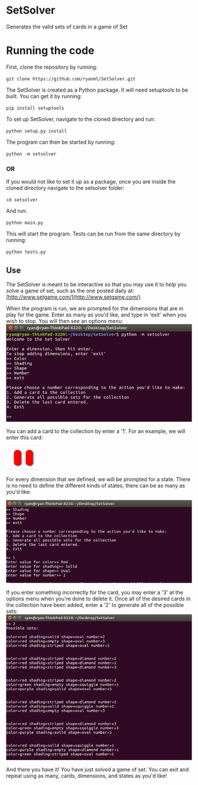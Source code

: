 # SetSolver
Generates the valid sets of cards in a game of Set

# Running the code
First, clone the repository by running:

`git clone https://github.com/ryanml/SetSolver.git`

The SetSolver is created as a Python package. It will need setuptools to be built. You can get it by running:

`pip install setuptools`

To set up SetSolver, navigate to the cloned directory and run:

`python setup.py install`

The program can then be started by running:

`python -m setsolver`

### OR
If you would not like to set it up as a package, once you are inside the cloned directory navigate to the setsolver folder:

`cd setsolver`

And run:

`python main.py`

This will start the program. Tests can be run from the same directory by running:

`python tests.py`

## Use
The SetSolver is meant to be interactive so that you may use it to *help* you solve a game of set, such as the one posted daily at: [http://www.setgame.com/](http://www.setgame.com/)

When the program is run, we are prompted for the dimensions that are in play for the game. Enter as many as you'd like, and type in 'exit' when you wish to stop. You will then see an options menu:
![options](https://github.com/ryanml/SetSolver/blob/master/assets/set_dim_options.png "options")

You can add a card to the collection by enter a '1'. For an example, we will enter this card:

![example](https://github.com/ryanml/SetSolver/blob/master/assets/two_ovals.png "example")

For every dimension that we defined, we will be prompted for a state. There is no need to define the different kinds of states, there can be as many as you'd like:

![enter-shape](https://github.com/ryanml/SetSolver/blob/master/assets/enter_shape.png "enter-shape")

If you enter something incorrectly for the card, you may enter a '3' at the options menu when you're done to delete it. Once all of the desired cards in the collection have been added, enter a '2' to generate all of the possible sets:
![all-sets](https://github.com/ryanml/SetSolver/blob/master/assets/all_sets.png "all-sets")

And there you have it! You have just *solved* a game of set. You can exit and repeat using as many, cards, dimensions, and states as you'd like!
